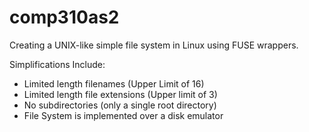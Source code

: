 # comp310as2
Creating a UNIX-like simple file system in Linux using FUSE wrappers.

Simplifications Include:

- Limited length filenames (Upper Limit of 16)
- Limited length file extensions (Upper limit of 3)
- No subdirectories (only a single root directory)
- File System is implemented over a disk emulator
